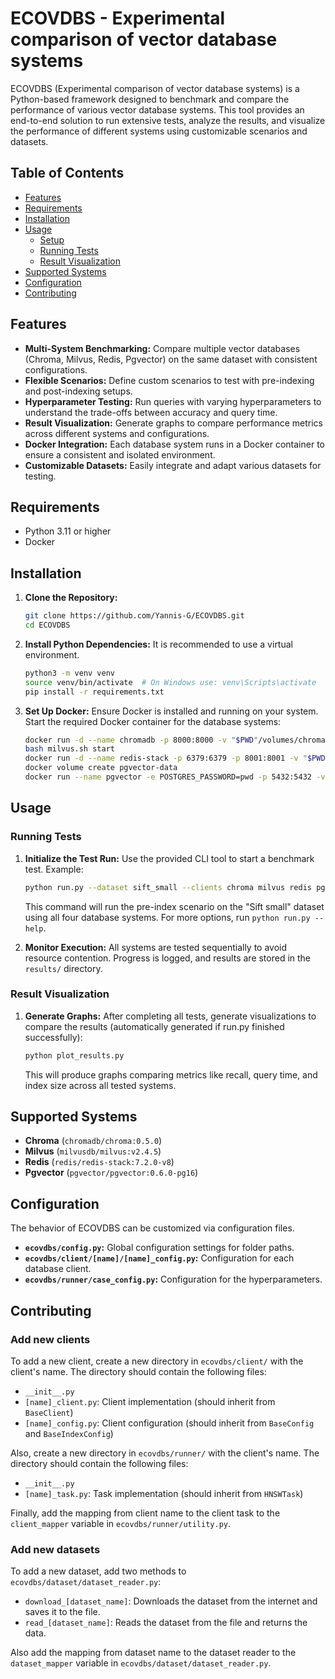 # ECOVDBS - Experimental comparison of vector database systems

ECOVDBS (Experimental comparison of vector database systems) is a Python-based framework designed to benchmark and compare the performance of various vector database systems. This tool provides an end-to-end solution to run extensive tests, analyze the results, and visualize the performance of different systems using customizable scenarios and datasets.

## Table of Contents
- [Features](#features)
- [Requirements](#requirements)
- [Installation](#installation)
- [Usage](#usage)
  - [Setup](#setup)
  - [Running Tests](#running-tests)
  - [Result Visualization](#result-visualization)
- [Supported Systems](#supported-systems)
- [Configuration](#configuration)
- [Contributing](#Contributing)

## Features
- **Multi-System Benchmarking:** Compare multiple vector databases (Chroma, Milvus, Redis, Pgvector) on the same dataset with consistent configurations.
- **Flexible Scenarios:** Define custom scenarios to test with pre-indexing and post-indexing setups.
- **Hyperparameter Testing:** Run queries with varying hyperparameters to understand the trade-offs between accuracy and query time.
- **Result Visualization:** Generate graphs to compare performance metrics across different systems and configurations.
- **Docker Integration:** Each database system runs in a Docker container to ensure a consistent and isolated environment.
- **Customizable Datasets:** Easily integrate and adapt various datasets for testing.

## Requirements
- Python 3.11 or higher
- Docker

## Installation
1. **Clone the Repository:**
   ```bash
   git clone https://github.com/Yannis-G/ECOVDBS.git
   cd ECOVDBS
   ```

2. **Install Python Dependencies:**
   It is recommended to use a virtual environment.
   ```bash
   python3 -m venv venv
   source venv/bin/activate  # On Windows use: venv\Scripts\activate
   pip install -r requirements.txt
   ```

3. **Set Up Docker:**
   Ensure Docker is installed and running on your system. Start the required Docker container for the database systems:
   ```bash
   docker run -d --name chromadb -p 8000:8000 -v "$PWD"/volumes/chroma/data:/chroma/chroma -e IS_PERSISTENT=TRUE -e ANONYMIZED_TELEMETRY=TRUE -e ALLOW_RESET=TRUE chromadb/chroma:0.5.0
   bash milvus.sh start
   docker run -d --name redis-stack -p 6379:6379 -p 8001:8001 -v "$PWD"/volumes/redis/data:/data redis/redis-stack:7.2.0-v8
   docker volume create pgvector-data
   docker run --name pgvector -e POSTGRES_PASSWORD=pwd -p 5432:5432 -v pgvector-data:/var/lib/postgresql/data -d pgvector/pgvector:0.6.0-pg16 
   ```

## Usage
### Running Tests
1. **Initialize the Test Run:**
   Use the provided CLI tool to start a benchmark test. Example:
   ```bash
   python run.py --dataset sift_small --clients chroma milvus redis pgvector
   ```
   This command will run the pre-index scenario on the "Sift small" dataset using all four database systems. For more options, run `python run.py --help`.

2. **Monitor Execution:**
   All systems are tested sequentially to avoid resource contention. Progress is logged, and results are stored in the `results/` directory.

### Result Visualization
1. **Generate Graphs:**
   After completing all tests, generate visualizations to compare the results (automatically generated if run.py finished successfully):
   ```bash
   python plot_results.py
   ```
   This will produce graphs comparing metrics like recall, query time, and index size across all tested systems.

## Supported Systems
- **Chroma** (`chromadb/chroma:0.5.0`)
- **Milvus** (`milvusdb/milvus:v2.4.5`)
- **Redis** (`redis/redis-stack:7.2.0-v8`)
- **Pgvector** (`pgvector/pgvector:0.6.0-pg16`)

## Configuration
The behavior of ECOVDBS can be customized via configuration files.
- **`ecovdbs/config.py`:** Global configuration settings for folder paths.
- **`ecovdbs/client/[name]/[name]_config.py`:** Configuration for each database client.
- **`ecovdbs/runner/case_config.py`:** Configuration for the hyperparameters.

## Contributing
### Add new clients
To add a new client, create a new directory in `ecovdbs/client/` with the client's name. The directory should contain the following files:
- `__init__.py`
- `[name]_client.py`: Client implementation (should inherit from `BaseClient`)
- `[name]_config.py`: Client configuration (should inherit from `BaseConfig` and `BaseIndexConfig`)

Also, create a new directory in `ecovdbs/runner/` with the client's name. The directory should contain the following files:
- `__init__.py`
- `[name]_task.py`: Task implementation (should inherit from `HNSWTask`)

Finally, add the mapping from client name to the client task to the `client_mapper` variable in `ecovdbs/runner/utility.py`.

### Add new datasets
To add a new dataset, add two methods to `ecovdbs/dataset/dataset_reader.py`:
- `download_[dataset_name]`: Downloads the dataset from the internet and saves it to the file.
- `read_[dataset_name]`: Reads the dataset from the file and returns the data.

Also add the mapping from dataset name to the dataset reader to the `dataset_mapper` variable in `ecovdbs/dataset/dataset_reader.py`.
